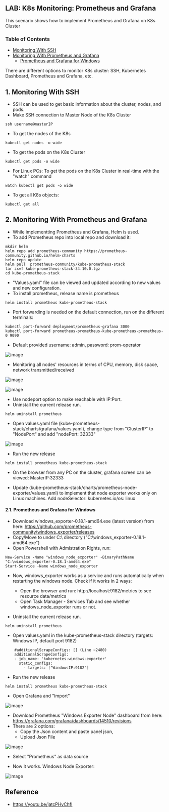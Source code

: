 ## LAB: K8s Monitoring: Prometheus and Grafana

This scenario shows how to implement Prometheus and Grafana on K8s Cluster


### Table of Contents
- [Monitoring With SSH](#ssh)
- [Monitoring With Prometheus and Grafana](#prometheus-grafana)
  - [Prometheus and Grafana for Windows](#windows)

There are different options to monitor K8s cluster: SSH, Kubernetes Dashboard, Prometheus and Grafana, etc.
  
## 1. Monitoring With SSH <a name="ssh"></a>

- SSH can be used to get basic information about the cluster, nodes, and pods.
- Make SSH connection to Master Node of the K8s Cluster

``` 
ssh username@masterIP
```

- To get the nodes of the K8s

``` 
kubectl get nodes -o wide
```

- To get the pods on the K8s Cluster

```
kubectl get pods -o wide
```

- For Linux PCs: To get the pods on the K8s Cluster in real-time with the "watch" command

``` 
watch kubectl get pods -o wide
```

- To get all K8s objects:

```
kubectl get all
```

## 2. Monitoring With Prometheus and Grafana <a name="prometheus-grafana"></a>

- While implementting Prometheus and Grafana, Helm is used. 
- To add Prometheus repo into local repo and download it:

```
mkdir helm
helm repo add prometheus-community https://prometheus-community.github.io/helm-charts
helm repo update
helm pull  prometheus-community/kube-prometheus-stack
tar zxvf kube-prometheus-stack-34.10.0.tgz
cd kube-prometheus-stack
```

- "Values.yaml" file can be viewed and updated according to new values and new configuration.
- To install prometheus, release name is prometheus 

```
helm install prometheus kube-prometheus-stack
```

- Port forwarding is needed on the default connection, run on the different terminals: 

```
kubectl port-forward deployment/prometheus-grafana 3000
kubectl port-forward prometheus-prometheus-kube-prometheus-prometheus-0 9090
```

- Default provided username: admin, password: prom-operator

![image](https://user-images.githubusercontent.com/10358317/171119775-74e42538-afde-4cad-ac3b-01bd00b434f5.png)

- Monitoring all nodes' resources in terms of CPU, memory, disk space, network transmitted/received

![image](https://user-images.githubusercontent.com/10358317/171121847-88a7ee68-c38e-4fbd-ac72-30900e2c2e86.png)

![image](https://user-images.githubusercontent.com/10358317/171122247-d0e5a80c-0460-4ede-9e3a-8a15fa03b89b.png)


- Use nodeport option to make reachable with IP:Port. 
- Uninstall the current release run.

```
helm uninstall prometheus
```

- Open values.yaml file (kube-prometheus-stack/charts/grafana/values.yaml), change type from "ClusterIP" to "NodePort" and add "nodePort: 32333" 

![image](https://user-images.githubusercontent.com/10358317/171122676-59c04a9d-1170-42cb-8c84-d1de9e6c341e.png)

- Run the new release

```
helm install prometheus kube-prometheus-stack
```

- On the browser from any PC on the cluster, grafana screen can be viewed: MasterIP:32333

- Update (kube-prometheus-stack/charts/prometheus-node-exporter/values.yaml) to implement that node exporter works only on Linux machines. Add nodeSelector: kubernetes.io/os: linux

#### 2.1. Prometheus and Grafana for Windows <a name="windows"></a>

- Download windows_exporter-0.18.1-amd64.exe (latest version) from here: https://github.com/prometheus-community/windows_exporter/releases
- Copy/Move to under C:\ directory ("C:\windows_exporter-0.18.1-amd64.exe")
- Open Powershell with Admistration Rights, run:

```
New-Service -Name "windows_node_exporter" -BinaryPathName "C:\windows_exporter-0.18.1-amd64.exe"
Start-Service -Name windows_node_exporter
```
- Now, windows_exporter works as a service and runs automatically when restarting the windows node.  Check if it works in 2 ways: 
  - Open the browser and run: http://localhost:9182/metrics  to see resource data/metrics
  - Open Task Manager - Services Tab and see whether windows_node_exporter runs or not.

- Uninstall the current release run.

```
helm uninstall prometheus
```

- Open values.yaml in the kube-prometheus-stack directory (targets:  Windows IP, default port 9182)

```
    #additionalScrapeConfigs: [] (Line ~2480)
    additionalScrapeConfigs:
    - job_name: 'kubernetes-windows-exporter'
      static_configs:
        - targets: ["WindowsIP:9182"] 
```

- Run the new release

```
helm install prometheus kube-prometheus-stack
```

- Open Grafana and "Import"

![image](https://user-images.githubusercontent.com/10358317/171125351-f2560aff-f9cb-4929-9971-2d3c94c10891.png)

- Download Prometheus "Windows Exporter Node" dashboard from here: https://grafana.com/grafana/dashboards/14510/revisions
- There are  2 options: 
  - Copy the Json content and paste panel json,
  - Upload Json File

![image](https://user-images.githubusercontent.com/10358317/171125688-1df89d6f-ea85-4b13-bc0d-86934e6e4017.png)

- Select "Prometheus" as data source

- Now it works. Windows Node Exporter:

![image](https://user-images.githubusercontent.com/10358317/171122469-7b53a060-d778-463e-b215-cf8befb076b9.png)

## Reference

- https://youtu.be/jatcPHvChfI 
